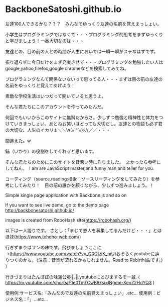 # BackboneSatoshi.github.io

友達100人できるかな？？？　みんなでゆっくり友達の名前を覚えまっしょい。

小学生はプログラミングではなくて・・・プログラミング的思考をまずゆっくりと学びましょう！一番大切なのは・・・

友達との、目の前の人との時間が人生においては一瞬一瞬がステなはずです。

振り返らずに今日だけをまず充実させて・・・プログラミングを勉強したい人はgoogle,yahoo,firefox,google chromeなどを検索してみてね。

プログラミングなんて関係ないないって思ってる人・・・まずは目の前の友達の名前をゆっくりと覚えてあげよう！

素敵な学校生活はいつだって開いていると思うよ。

そんな君たちにこのアカウントを作ってみたんだ。　

何回でもいいからこのサイトに無料だからさ。少しずつ勉強と精神性と体力をつけていきまっしょい。あとねお笑いはとっても大切だし。友達との物語も必ず君の大切な、人生のイカリ⚓︎＼＼\٩(๑`^´๑)۶//／／・・・

間違えた。w

錨（いかり）の役割をしてくれると思います。

そんな君たちのためにこのサイトを昔若い時に作りました。　よかったら参考にしてねん。　I am are JavaScript master,and funny man,and teller for you.

コーディング（source.reading:検索：ソースリーディングをしてみたり）を参考にしてみたり！　目の前の誰かを頼りながら、少しずつ進みましょう。！

Simple single page application with Backbone.js and so on

If you want to see live demo, go to the demo page http://backbonesatoshi.github.io/

images is created from RoboHash site(https://robohash.org/)


以下は一人語りです。
さとし：「まじで恋人を募集してるんだけど・・・」とほほほ(https://www.tohoho-web.com/)

行きずまりはフンの味です。飛びましょうここに→(https://www.youtube.com/watch?v=_Q0QIziK_mU)おそらくyoutubeに辿りつくのかも。（注意：音楽が流れるかもしれません。Road to Rebirth(曲です。)
）

行きづまりはたんぽぽの味蒲公英💃.👅.youtubeにとびまするぞー蔵.
( https://m.youtube.com/shorts/F1e0TmTCwB8?si=lNgme-XenZ2HdYQ3  )



使用例:サービス名:「みんなので友達の名前覚えまっしょい」.etc...
使用例：ビジネス名：「」...etc...
